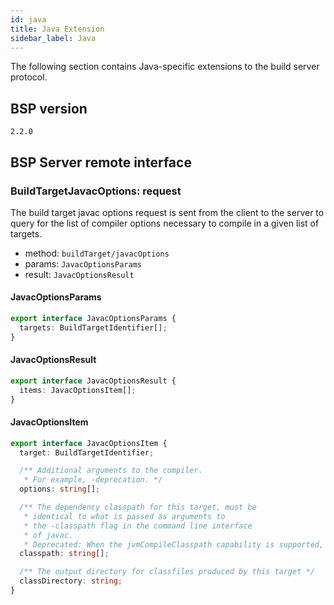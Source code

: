 ```yaml
---
id: java
title: Java Extension
sidebar_label: Java
---
```


The following section contains Java-specific extensions to the build server
protocol.

## BSP version

`2.2.0`

## BSP Server remote interface

### BuildTargetJavacOptions: request

The build target javac options request is sent from the client to the server to
query for the list of compiler options necessary to compile in a given list of
targets.

- method: `buildTarget/javacOptions`
- params: `JavacOptionsParams`
- result: `JavacOptionsResult`

#### JavacOptionsParams

```ts
export interface JavacOptionsParams {
  targets: BuildTargetIdentifier[];
}
```

#### JavacOptionsResult

```ts
export interface JavacOptionsResult {
  items: JavacOptionsItem[];
}
```

#### JavacOptionsItem

```ts
export interface JavacOptionsItem {
  target: BuildTargetIdentifier;

  /** Additional arguments to the compiler.
   * For example, -deprecation. */
  options: string[];

  /** The dependency classpath for this target, must be
   * identical to what is passed as arguments to
   * the -classpath flag in the command line interface
   * of javac.
   * Deprecated: When the jvmCompileClasspath capability is supported, this might be empty and the buildTarget/jvmCompileClasspath endpoint should be used instead. */
  classpath: string[];

  /** The output directory for classfiles produced by this target */
  classDirectory: string;
}
```
